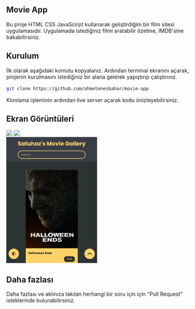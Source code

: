 ## Movie App

Bu proje HTML CSS JavaScirpt kullanarak geliştirdiğim bir film sitesi uygulamasıdır. Uygulamada istediğiniz filmi aratabilir özetine, IMDB'sine bakabilirsiniz.

## Kurulum

İlk olarak aşağıdaki komutu kopyalanız. Ardından terminal ekranını açarak, projenin kurulmasını istediğiniz bir alana gelerek yapıştırıp çalıştırınız.

```sh
git clone https://github.com/ahmetenesbahar/movie-app
```

Klonlama işleminin ardından live server açarak kodu önizleyebilirsiniz.

## Ekran Görüntüleri

<div>
<img  style="width: 48%;" src="https://github.com/ahmetenesbahar/movie-app/blob/main/screenshots/Dark_Theme.png">
<img  style="width: 48%;" src="https://github.com/ahmetenesbahar/movie-app/blob/main/screenshots/Light_Theme.png">
<img  style="width: 48%;" https://github.com/ahmetenesbahar/movie-app/blob/main/screenshots/Search.png">
<img  style="width: 48%;" src="https://github.com/ahmetenesbahar/movie-app/blob/main/screenshots/Responsive.png">

</div>

## Daha fazlası

Daha fazlası ve aklınıza takılan herhangi bir soru için için "Pull Request" isteklerinde bulunabilirsiniz.
